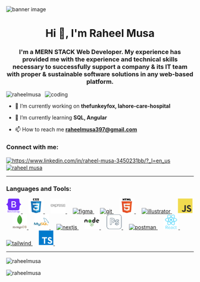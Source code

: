 <img width="1000" align="center"
    src="https://miro.medium.com/v2/resize:fit:679/0*FGD6BUzzZs1VJLuY.gif"
    alt="banner image" />

<h1 align="center">Hi 👋, I'm Raheel Musa</h1>
<h3 align="center">I'm a MERN STACK Web Developer. My experience has provided me with the experience and technical
    skills necessary to successfully support a company & its IT team with proper & sustainable software solutions in any
    web-based platform.</h3>
<img align="right" alt="coding" width="400"
    src="https://media.licdn.com/dms/image/D5612AQGOmwfIE5mlWA/article-cover_image-shrink_720_1280/0/1674617947228?e=2147483647&v=beta&t=FTU_isQ6VYfV5D_ueFHPWvT8ZqgDeJG3yr8Mi8lpfk0" />

<p align="left"> <img src="https://komarev.com/ghpvc/?username=raheelmusa&label=Profile%20views&color=0e75b6&style=flat"
        alt="raheelmusa" /> </p>

- 🔭 I’m currently working on **thefunkeyfox, lahore-care-hospital**

- 🌱 I’m currently learning **SQL, Angular**

- 📫 How to reach me **raheelmusa397@gmail.com**

<h3 align="left">Connect with me:</h3>
<p align="left">
    <a href="https://linkedin.com/in/https://www.linkedin.com/in/raheel-musa-3450231bb/?_l=en_us" target="blank"><img
            align="center"
            src="https://raw.githubusercontent.com/rahuldkjain/github-profile-readme-generator/master/src/images/icons/Social/linked-in-alt.svg"
            alt="https://www.linkedin.com/in/raheel-musa-3450231bb/?_l=en_us" height="30" width="40" /></a> &nbsp;
    &nbsp;
    <a href="https://fb.com/raheel musa" target="blank"><img align="center"
            src="https://raw.githubusercontent.com/rahuldkjain/github-profile-readme-generator/master/src/images/icons/Social/facebook.svg"
            alt="raheel musa" height="30" width="40" /></a> &nbsp; &nbsp;
</p>
<hr />
<h3 align="left">Languages and Tools:</h3>
<p align="left"> <a href="https://getbootstrap.com" target="_blank" rel="noreferrer"> <img
            src="https://raw.githubusercontent.com/devicons/devicon/master/icons/bootstrap/bootstrap-plain-wordmark.svg"
            alt="bootstrap" width="40" height="40" /> </a> &nbsp; &nbsp; <a href="https://www.w3schools.com/css/"
        target="_blank" rel="noreferrer"> <img
            src="https://raw.githubusercontent.com/devicons/devicon/master/icons/css3/css3-original-wordmark.svg"
            alt="css3" width="40" height="40" /> </a> &nbsp; &nbsp; <a href="https://expressjs.com" target="_blank"
        rel="noreferrer"> <img
            src="https://raw.githubusercontent.com/devicons/devicon/master/icons/express/express-original-wordmark.svg"
            alt="express" width="40" height="40" /> </a> &nbsp; &nbsp; <a href="https://www.figma.com/" target="_blank"
        rel="noreferrer"> <img src="https://www.vectorlogo.zone/logos/figma/figma-icon.svg" alt="figma" width="40" 
            height="40" /> </a> &nbsp; &nbsp;
    <a href="https://git-scm.com/" target="_blank" rel="noreferrer"> <img
            src="https://www.vectorlogo.zone/logos/git-scm/git-scm-icon.svg" alt="git" width="40" height="40" /> </a>
    &nbsp; &nbsp; <a href="https://www.w3.org/html/" target="_blank" rel="noreferrer"> <img
            src="https://raw.githubusercontent.com/devicons/devicon/master/icons/html5/html5-original-wordmark.svg"
            alt="html5" width="40" height="40" /> </a> &nbsp; &nbsp; <a
        href="https://www.adobe.com/in/products/illustrator.html" target="_blank" rel="noreferrer"> <img
            src="https://www.vectorlogo.zone/logos/adobe_illustrator/adobe_illustrator-icon.svg" alt="illustrator"
            width="40" height="40" /> </a> &nbsp; &nbsp; <a
        href="https://developer.mozilla.org/en-US/docs/Web/JavaScript" target="_blank" rel="noreferrer"> <img
            src="https://raw.githubusercontent.com/devicons/devicon/master/icons/javascript/javascript-original.svg"
            alt="javascript" width="40" height="40" /> </a> &nbsp; &nbsp; <a href="https://www.mongodb.com/"
        target="_blank" rel="noreferrer"> <img
            src="https://raw.githubusercontent.com/devicons/devicon/master/icons/mongodb/mongodb-original-wordmark.svg"
            alt="mongodb" width="40" height="40" /> </a> &nbsp; &nbsp; <a href="https://www.mysql.com/" target="_blank"
        rel="noreferrer"> <img
            src="https://raw.githubusercontent.com/devicons/devicon/master/icons/mysql/mysql-original-wordmark.svg"
            alt="mysql" width="40" height="40" /> </a> &nbsp; &nbsp; <a href="https://nextjs.org/" target="_blank"
        rel="noreferrer"> <img src="https://cdn.worldvectorlogo.com/logos/nextjs-2.svg" alt="nextjs" width="40"
            height="40" /> </a> &nbsp; &nbsp; <a href="https://nodejs.org" target="_blank" rel="noreferrer"> <img
            src="https://raw.githubusercontent.com/devicons/devicon/master/icons/nodejs/nodejs-original-wordmark.svg"
            alt="nodejs" width="40" height="40" /> </a> &nbsp; &nbsp; <a href="https://www.photoshop.com/en"
        target="_blank" rel="noreferrer"> <img 
            src="https://raw.githubusercontent.com/devicons/devicon/master/icons/photoshop/photoshop-line.svg"
            alt="photoshop" width="40" height="40" /> </a> &nbsp; &nbsp; <a href="https://postman.com" target="_blank"
        rel="noreferrer"> <img src="https://www.vectorlogo.zone/logos/getpostman/getpostman-icon.svg" alt="postman"
            width="40" height="40" /> </a> &nbsp; &nbsp; <a href="https://reactjs.org/" target="_blank"
        rel="noreferrer"> <img
            src="https://raw.githubusercontent.com/devicons/devicon/master/icons/react/react-original-wordmark.svg"
            alt="react" width="40" height="40" /> </a> &nbsp; &nbsp; <a href="https://tailwindcss.com/" target="_blank"
        rel="noreferrer"> <img src="https://www.vectorlogo.zone/logos/tailwindcss/tailwindcss-icon.svg" alt="tailwind"
            width="40" height="40" /> </a> &nbsp; &nbsp; <a href="https://www.typescriptlang.org/" target="_blank"
        rel="noreferrer"> <img
            src="https://raw.githubusercontent.com/devicons/devicon/master/icons/typescript/typescript-original.svg"
            alt="typescript" width="40" height="40" /> </a> &nbsp; &nbsp;
</p>
<hr />
<p><img align="center"
        src="https://github-readme-stats.vercel.app/api/top-langs?username=raheelmusa&show_icons=true&locale=en&layout=compact"
        alt="raheelmusa" /></p>

<p><img align="center" src="https://github-readme-streak-stats.herokuapp.com/?user=raheelmusa&" alt="raheelmusa" /></p>
